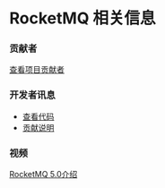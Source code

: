 # RocketMQ 相关信息

### 贡献者
[查看项目贡献者](/team)

### 开发者讯息
- [查看代码](/https://github.com/apache/rocketmq)
- [贡献说明](/https://github.com/apache/rocketmq)

### 视频
[RocketMQ 5.0介绍](https://www.bilibili.com/s/video/BV1bq4y1M71y)